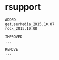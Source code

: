 # rsupport

```
ADDED
getUserMedia_2015.10.07
rock_2015.10.08
```

```
IMPROVED
...
```

```
REMOVE
...
```